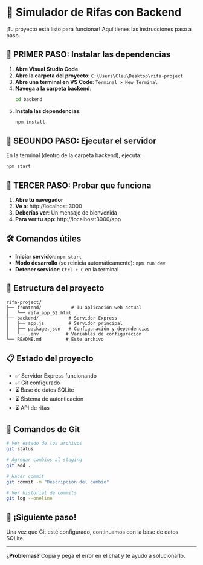 # 🎲 Simulador de Rifas con Backend

¡Tu proyecto está listo para funcionar! Aquí tienes las instrucciones paso a paso.

## 🚀 PRIMER PASO: Instalar las dependencias

1. **Abre Visual Studio Code**
2. **Abre la carpeta del proyecto**: `C:\Users\Clau\Desktop\rifa-project`
3. **Abre una terminal en VS Code**: `Terminal > New Terminal`
4. **Navega a la carpeta backend**:
   ```bash
   cd backend
   ```
5. **Instala las dependencias**:
   ```bash
   npm install
   ```

## 🎯 SEGUNDO PASO: Ejecutar el servidor

En la terminal (dentro de la carpeta backend), ejecuta:

```bash
npm start
```

## 📱 TERCER PASO: Probar que funciona

1. **Abre tu navegador**
2. **Ve a**: http://localhost:3000
3. **Deberías ver**: Un mensaje de bienvenida
4. **Para ver tu app**: http://localhost:3000/app

## 🛠️ Comandos útiles

- **Iniciar servidor**: `npm start`
- **Modo desarrollo** (se reinicia automáticamente): `npm run dev`
- **Detener servidor**: `Ctrl + C` en la terminal

## 📁 Estructura del proyecto

```
rifa-project/
├── frontend/           # Tu aplicación web actual
│   └── rifa_app_62.html
├── backend/           # Servidor Express
│   ├── app.js         # Servidor principal
│   ├── package.json   # Configuración y dependencias
│   └── .env          # Variables de configuración
└── README.md         # Este archivo
```

## 📋 Estado del proyecto

- ✅ Servidor Express funcionando
- ✅ Git configurado
- ⏳ Base de datos SQLite
- ⏳ Sistema de autenticación
- ⏳ API de rifas

## 🔧 Comandos de Git

```bash
# Ver estado de los archivos
git status

# Agregar cambios al staging
git add .

# Hacer commit
git commit -m "Descripción del cambio"

# Ver historial de commits
git log --oneline
```

## 🎉 ¡Siguiente paso!

Una vez que Git esté configurado, continuamos con la base de datos SQLite.

---

**¿Problemas?** Copia y pega el error en el chat y te ayudo a solucionarlo.

